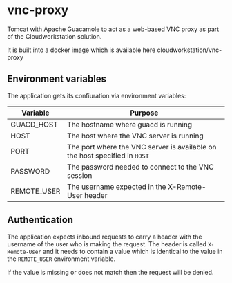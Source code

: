 # vnc-proxy

Tomcat with Apache Guacamole to act as a web-based VNC proxy as part of the Cloudworkstation solution.

It is built into a docker image which is available here cloudworkstation/vnc-proxy

## Environment variables

The application gets its confiuration via environment variables:

|Variable|Purpose|
|---|---|
|GUACD_HOST| The hostname where guacd is running|
|HOST| The host where the VNC server is running|
|PORT| The port where the VNC server is available on the host specified in `HOST`|
|PASSWORD| The password needed to connect to the VNC session|
|REMOTE_USER| The username expected in the X-Remote-User header|

## Authentication

The application expects inbound requests to carry a header with the username of the user who is making the request.  The header is called `X-Remote-User` and it needs to contain a value which is identical to the value in the `REMOTE_USER` environment variable.

If the value is missing or does not match then the request will be denied.
